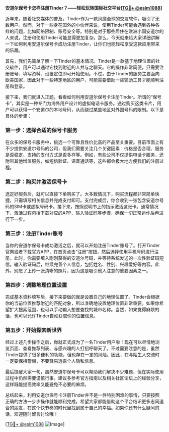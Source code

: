 **安道尔保号卡怎样注册Tinder？——轻松玩转国际社交平台[[TG💪+ @esim1088](https://t.me/s/esim1088)]**

近年来，随着社交媒体的普及，Tinder作为一款风靡全球的交友软件，吸引了无数用户。然而，对于一些身在国外的小伙伴来说，使用Tinder可能会遇到各种各样的问题，比如网络限制、账号安全等。特别是对于那些居住在欧洲小国安道尔的人来说，注册和使用Tinder可能显得更加复杂。那么，今天就来给大家详细讲解一下如何利用安道尔保号卡成功注册Tinder，让你们也能轻松享受这款应用带来的乐趣。

首先，我们先简单了解一下Tinder的基本情况。Tinder是一款基于地理位置的社交软件，用户可以通过它找到附近的人并与之聊天。它的操作非常简便，只需要注册账号、填写资料、设置定位即可开始使用。不过，由于Tinder的服务主要面向欧美国家，因此对于一些特定地区的用户，可能需要借助一些辅助工具才能顺利注册和登录。

接下来，我们就进入正题，看看如何利用安道尔保号卡注册Tinder。所谓的“保号卡”，其实是一种专门为海外用户设计的虚拟电话卡服务。通过购买这类卡片，用户可以获得一个安道尔的本地号码，从而绕过某些地区对外国号码的限制。以下是具体的步骤：

### 第一步：选择合适的保号卡服务

在众多的保号卡服务中，挑选一个可靠且性价比高的产品至关重要。目前市面上有不少提供安道尔号码的公司，但我们需要关注几个关键因素：价格是否合理、服务是否稳定、支持的支付方式是否多样等。例如，有些公司不仅提供电话卡服务，还附带其他增值服务，如短信验证、语音通话等，这些都会极大地方便我们的注册过程。

### 第二步：购买并激活保号卡

选定好服务后，就可以直接下单购买了。大多数情况下，购买流程都非常简单快捷，只需填写相关信息并完成支付即可。支付完成后，你会收到一张包含安道尔号码的SIM卡或虚拟号码卡。接下来，按照说明书上的指示激活这张卡。通常情况下，激活过程包括下载对应的APP、输入验证码等步骤，确保一切正常运作后再进行下一步。

### 第三步：注册Tinder账号

当你的安道尔保号卡成功激活之后，就可以开始注册Tinder账号了。打开Tinder官网或者下载官方APP，在首页点击“注册”按钮，然后选择使用手机号码进行注册。此时，你需要填入刚刚获得的安道尔号码，并等待系统发送的一次性验证码短信。输入验证码后，继续完善个人信息，包括姓名、性别、兴趣爱好等内容。此外，别忘了上传一张清晰的照片，因为这是吸引他人注意的重要因素之一。

### 第四步：调整地理位置设置

完成基本资料填写后，接下来要做的就是设置自己的地理位置了。Tinder会根据你的当前位置推荐附近的匹配对象，所以准确地设置地理位置非常重要。如果你希望扩大搜索范围，也可以手动输入想要查找的城市名称。当然，如果觉得麻烦的话，也可以允许Tinder自动获取你的位置信息。

### 第五步：开始探索新世界

经过上述几步操作之后，你就正式成为了一名Tinder用户啦！现在可以尽情地浏览页面、查看推荐列表、与感兴趣的人打招呼聊天了。不过需要注意的是，虽然Tinder提供了很多便利的功能，但也存在一定的风险。因此，在与陌生人交流时一定要保持警惕，不要轻易透露个人隐私信息。

最后提醒大家一句，虽然安道尔保号卡可以帮助我们解决不少难题，但在实际使用过程中仍然需要谨慎行事。建议多参考官方指南以及相关社区论坛上的经验分享，这样既能提高效率又能避免不必要的麻烦。

总结起来，利用安道尔保号卡注册Tinder并不是一件特别困难的事情，只要按照正确的方法一步步操作就能顺利完成。希望大家都能借助这个平台结识更多志同道合的朋友，在这个快节奏的时代里找到属于自己的幸福。如果你还有什么疑问的话，欢迎随时留言讨论哦！

[[TG💪+ @esim1088](https://t.me/s/esim1088) ![Image](https://i.postimg.cc/4NQfJmqS/Snipaste-2025-05-13-00-14-12.png)]